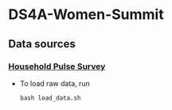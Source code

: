 # DS4A-Women-Summit

## Data sources

### [Household Pulse Survey](https://www.census.gov/programs-surveys/household-pulse-survey/datasets.html)
- To load raw data, run
  ```
  bash load_data.sh
  ```